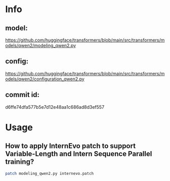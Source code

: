 # Info

## model:
https://github.com/huggingface/transformers/blob/main/src/transformers/models/qwen2/modeling_qwen2.py

## config:
https://github.com/huggingface/transformers/blob/main/src/transformers/models/qwen2/configuration_qwen2.py

## commit id:
d6ffe74dfa577b5e7d12e48aa1c686ad8d3ef557


# Usage

## How to apply InternEvo patch to support Variable-Length and Intern Sequence Parallel training?
```bash
patch modeling_qwen2.py internevo.patch
```